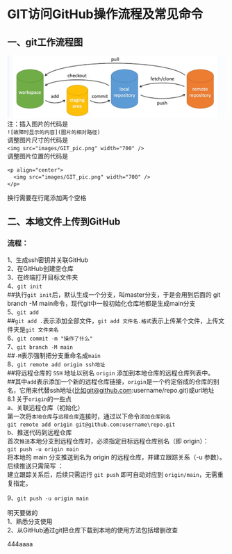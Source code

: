 # GIT访问GitHub操作流程及常见命令

## 一、git工作流程图
![示例图片](images/GIT_pic.png)
注：插入图片的代码是  
`![故障时显示的内容](图片的相对路径)`  
调整图片尺寸的代码是  
`<img src="images/GIT_pic.png" width="700" />`  
调整图片位置的代码是  
```
<p align="center">
  <img src="images/GIT_pic.png" width="700" />
</p>
```  
换行需要在行尾添加两个空格
## 二、本地文件上传到GitHub
### 流程：
1、生成ssh密钥并关联GitHub  
2、在GitHub创建空仓库  
3、在终端打开目标文件夹  
4、`git init`  
##执行`git init`后，默认生成一个分支，叫master分支，于是会用到后面的 git branch -M main命令，现代git中一般初始化仓库地都是生成main分支  
5、`git add`  
    ##`git add .`表示添加全部文件，`git add 文件名.格式`表示上传某个文件，上传文件夹是`git 文件夹名`  
6、`git commit -m "操作了什么"`  
7、`git branch -M main`  
  ##`-M`表示强制把分支重命名成`main`   
8、`git remote add origin ssh地址`  
  ##将远程仓库的 `SSH` 地址以别名 `origin` 添加到本地仓库的远程仓库列表中。  
  ##其中`add`表示添加一个新的远程仓库链接，`origin`是一个约定俗成的仓库的别名，它用来代替ssh地址(比如git@github.com:username/repo.git)或url地址  
8.1 关于`origin`的一些点  
a、关联远程仓库（初始化）  
第一次将`本地仓库`与`远程仓库`连接时，通过以下命令`添加仓库别名`  
`git remote add origin git@github.com:username\repo.git`  
b、推送代码到远程仓库  
首次`推送`本地分支到远程仓库时，必须指定目标远程仓库别名（即 origin）：  
  `git push -u origin main`  
  将本地的 main 分支推送到名为 origin 的远程仓库，并建立跟踪关系（-u 参数）。
后续推送只需简写 ：  
建立跟踪关系后，后续只需运行 `git push` 即可自动对应到 `origin/main`，无需重复指定。
  
9、`git push -u origin main`   
  
    
明天要做的  
1、熟悉分支使用  
2、从GitHub通过git把仓库下载到本地的使用方法包括增删改查

444aaaa